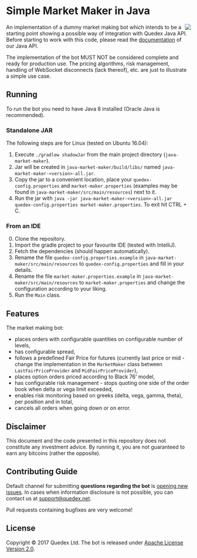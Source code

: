 # Simple Market Maker in Java

<a href="https://travis-ci.org/quedexnet/java-market-maker/"><img src="https://travis-ci.org/quedexnet/java-market-market.svg?branch=master" align=right></a>


An implementation of a dummy market making bot which intends to be a starting point showing a possible way of 
integration with Quedex Java API. Before starting to work with this code, please read the 
[documentation][java-api-docs] of our Java API.

The implementation of the bot MUST NOT be considered complete and ready for production use. The pricing algorithms, risk
management, handling of WebSocket disconnects (lack thereof), etc. are just to illustrate a simple use case. 

## Running

To run the bot you need to have Java 8 installed (Oracle Java is recommended).

### Standalone JAR

The following steps are for Linux (tested on Ubuntu 16.04):

1. Execute `./gradlew shadowJar` from the main project directory (`java-market-maker`).
2. Jar will be created in `java-market-maker/build/libs/` named `java-market-maker-<version>-all.jar`.
3. Copy the jar to a convenient location, place your `quedex-config.properties` and `market-maker.properties`
   (examples may be found in `java-market-maker/src/main/resources`) next to it.
4. Run the jar with `java -jar java-market-maker-<version>-all.jar quedex-config.properties market-maker.properties`. To
   exit hit CTRL + C.

### From an IDE

0. Clone the repository.
1. Import the gradle project to your favourite IDE (tested with IntelliJ).
2. Fetch the dependencies (should happen automatically).
3. Rename the file `quedex-config.properties.example` in `java-market-maker/src/main/resources` to 
`quedex-config.properties` and fill in your details.
4. Rename the file `market-maker.properties.example` in `java-market-maker/src/main/resources` to
`market-maker.properties` and change the configuration according to your liking.
5. Run the `Main` class.

## Features

The market making bot:
* places orders with configurable quantities on configurable number of levels,
* has configurable spread,
* follows a predefined Fair Price for futures (currently last price or mid - change the implementation in the 
`MarketMaker` class between `LastFairPriceProvider` and `MidFairPriceProvider`),
* places option orders priced according to Black 76' model,
* has configurable risk management - stops quoting one side of the order book when delta or vega limit exceeded,
* enables risk monitoring based on greeks (delta, vega, gamma, theta), per position and in total,
* cancels all orders when going down or on error.

## Disclaimer

This document and the code presented in this repository does not constitute any investment advice. By running it, you 
are not guaranteed to earn any bitcoins (rather the opposite).

## Contributing Guide

Default channel for submitting **questions regarding the bot** is [opening new issues][new-issue].
In cases when information disclosure is&nbsp;not possible, you can contact us at support@quedex.net.

Pull requests containing bugfixes are very welcome!

## License

Copyright &copy; 2017 Quedex Ltd. The bot is released under [Apache License Version 2.0](LICENSE).

[java-api-docs]: https://github.com/quedexnet/java-api
[new-issue]: https://github.com/quedexnet/python-api/issues/new
